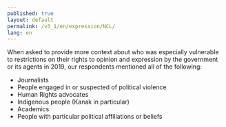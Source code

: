 ```yaml
---
published: true
layout: default
permalink: /v3_1/en/expression/NCL/
lang: en
---
```

When asked to provide more context about who was especially vulnerable to restrictions on their rights to opinion and expression by the government or its agents in 2019, our respondents mentioned all of the following:

-	Journalists
-	People engaged in or suspected of political violence
-	Human Rights advocates
-	Indigenous people (Kanak in particular)
-	Academics
-	People with particular political affiliations or beliefs
